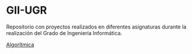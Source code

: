 # GII-UGR
Repositorio con proyectos realizados en diferentes asignaturas durante la realización del Grado de Ingeniería Informática.

[Algorítmica](https://github.com/albertocmr/GII-UGR/blob/main/Algoritmica)

